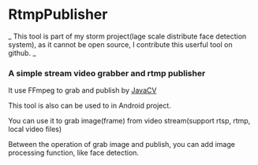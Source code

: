 # RtmpPublisher
_ This tool is part of my storm project(lage scale distribute face detection system), as it cannot be open source, I contribute this userful tool on github.  _

### A simple stream video grabber and rtmp publisher
It use FFmpeg to grab and publish by [JavaCV](https://github.com/bytedeco/javacv)

This tool is also can be used to in Android project.

You can use it to grab image(frame) from video stream(support rtsp, rtmp, local video files) 

Between the operation of grab image and publish, you can add image processing function, like face detection.

